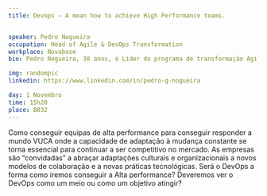 ```yaml
---
title: Devops – A mean how to achieve High Performance teams.


speaker: Pedro Nogueira 
occupation: Head of Agile & DevOps Transformation
workplace: Novabase
bio: Pedro Nogueira, 38 anos, é Líder do programa de transformação Agile & DevOps na Celfocus, atualmente uma das maiores empresas de IT em Portugal e que resulta da joint venture da Vodafone Portugal com a Novabase. Trabalhou 18 anos na Vodafone Portugal, a maioria dos quais na liderança de projetos digitais para plataformas móveis e onde ganhou o Vodafone Global Hero Award e um programa anual de inovação da unidade de Operações. Formado em Engenharia Informática na Politécnico do Porto-Escola Superior de Tecnologia e Gestão e mestrado em Arquitectura, Sistemas e Redes obtido no Instituto Superior de Engenharia do Porto.

img: randompic
linkedin: https://www.linkedin.com/in/pedro-g-nogueira

day: 1 Novembro
time: 15h20
place: B032
---
```


Como conseguir equipas de alta performance para conseguir responder a mundo VUCA onde a capacidade de adaptação à mudança constante se torna essencial para continuar a ser competitivo no mercado. As empresas são “convidadas” a abraçar adaptações culturais e organizacionais a novos modelos de colaboração e a novas práticas tecnológicas. Será o DevOps a forma como iremos conseguir a Alta performance? Deveremos ver o DevOps como um meio ou como um objetivo atingir?
